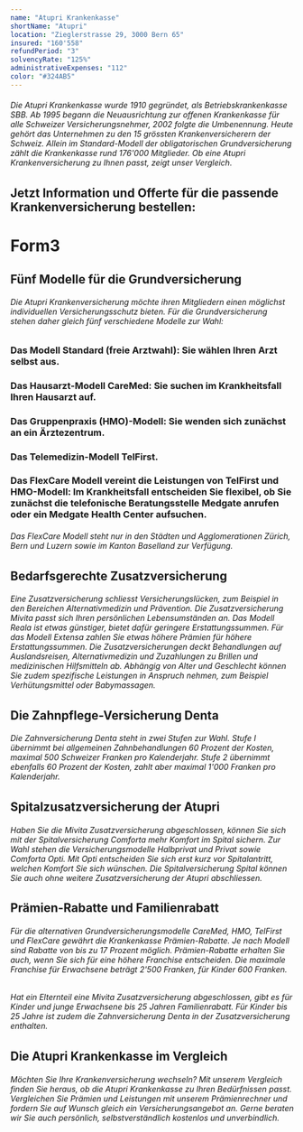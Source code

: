 ```yaml
---
name: "Atupri Krankenkasse"
shortName: "Atupri"
location: "Zieglerstrasse 29, 3000 Bern 65"
insured: "160'558"
refundPeriod: "3"
solvencyRate: "125%"
administrativeExpenses: "112"
color: "#324AB5"
---
```


###### Die Atupri Krankenkasse wurde 1910 gegründet, als Betriebskrankenkasse SBB. Ab 1995 begann die Neuausrichtung zur offenen Krankenkasse für alle Schweizer Versicherungsnehmer, 2002 folgte die Umbenennung. Heute gehört das Unternehmen zu den 15 grössten Krankenversicherern der Schweiz. Allein im Standard-Modell der obligatorischen Grundversicherung zählt die Krankenkasse rund 176'000 Mitglieder. Ob eine Atupri Krankenversicherung zu Ihnen passt, zeigt unser Vergleich.

## Jetzt Information und Offerte für die passende Krankenversicherung bestellen:

# Form3

## Fünf Modelle für die Grundversicherung

###### Die Atupri Krankenversicherung möchte ihren Mitgliedern einen möglichst individuellen Versicherungsschutz bieten. Für die Grundversicherung stehen daher gleich fünf verschiedene Modelle zur Wahl:

### Das Modell Standard (freie Arztwahl): Sie wählen Ihren Arzt selbst aus.

### Das Hausarzt-Modell CareMed: Sie suchen im Krankheitsfall Ihren Hausarzt auf.

### Das Gruppenpraxis (HMO)-Modell: Sie wenden sich zunächst an ein Ärztezentrum.

### Das Telemedizin-Modell TelFirst.

### Das FlexCare Modell vereint die Leistungen von TelFirst und HMO-Modell: Im Krankheitsfall entscheiden Sie flexibel, ob Sie zunächst die telefonische Beratungsstelle Medgate anrufen oder ein Medgate Health Center aufsuchen.

###### Das FlexCare Modell steht nur in den Städten und Agglomerationen Zürich, Bern und Luzern sowie im Kanton Baselland zur Verfügung.

## Bedarfsgerechte Zusatzversicherung

###### Eine Zusatzversicherung schliesst Versicherungslücken, zum Beispiel in den Bereichen Alternativmedizin und Prävention. Die Zusatzversicherung Mivita passt sich Ihren persönlichen Lebensumständen an. Das Modell Reala ist etwas günstiger, bietet dafür geringere Erstattungssummen. Für das Modell Extensa zahlen Sie etwas höhere Prämien für höhere Erstattungssummen. Die Zusatzversicherungen deckt Behandlungen auf Auslandsreisen, Alternativmedizin und Zuzahlungen zu Brillen und medizinischen Hilfsmitteln ab. Abhängig von Alter und Geschlecht können Sie zudem spezifische Leistungen in Anspruch nehmen, zum Beispiel Verhütungsmittel oder Babymassagen.

## Die Zahnpflege-Versicherung Denta

###### Die Zahnversicherung Denta steht in zwei Stufen zur Wahl. Stufe I übernimmt bei allgemeinen Zahnbehandlungen 60 Prozent der Kosten, maximal 500 Schweizer Franken pro Kalenderjahr. Stufe 2 übernimmt ebenfalls 60 Prozent der Kosten, zahlt aber maximal 1'000 Franken pro Kalenderjahr.

## Spitalzusatzversicherung der Atupri

###### Haben Sie die Mivita Zusatzversicherung abgeschlossen, können Sie sich mit der Spitalversicherung Comforta mehr Komfort im Spital sichern. Zur Wahl stehen die Versicherungsmodelle Halbprivat und Privat sowie Comforta Opti. Mit Opti entscheiden Sie sich erst kurz vor Spitalantritt, welchen Komfort Sie sich wünschen. Die Spitalversicherung Spital können Sie auch ohne weitere Zusatzversicherung der Atupri abschliessen.

## Prämien-Rabatte und Familienrabatt

###### Für die alternativen Grundversicherungsmodelle CareMed, HMO, TelFirst und FlexCare gewährt die Krankenkasse Prämien-Rabatte. Je nach Modell sind Rabatte von bis zu 17 Prozent möglich. Prämien-Rabatte erhalten Sie auch, wenn Sie sich für eine höhere Franchise entscheiden. Die maximale Franchise für Erwachsene beträgt 2'500 Franken, für Kinder 600 Franken.

###### Hat ein Elternteil eine Mivita Zusatzversicherung abgeschlossen, gibt es für Kinder und junge Erwachsene bis 25 Jahren Familienrabatt. Für Kinder bis 25 Jahre ist zudem die Zahnversicherung Denta in der Zusatzversicherung enthalten.

## Die Atupri Krankenkasse im Vergleich

###### Möchten Sie Ihre Krankenversicherung wechseln? Mit unserem Vergleich finden Sie heraus, ob die Atupri Krankenkasse zu Ihren Bedürfnissen passt. Vergleichen Sie Prämien und Leistungen mit unserem Prämienrechner und fordern Sie auf Wunsch gleich ein Versicherungsangebot an. Gerne beraten wir Sie auch persönlich, selbstverständlich kostenlos und unverbindlich.
